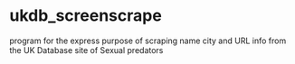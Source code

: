 # ukdb_screenscrape
program for the express purpose of scraping name city and URL info from the UK Database site of Sexual predators
